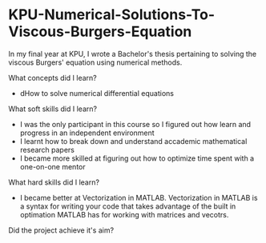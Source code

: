 # KPU-Numerical-Solutions-To-Viscous-Burgers-Equation
In my final year at KPU, I wrote a Bachelor's thesis pertaining to solving the viscous Burgers' equation using numerical methods.

What concepts did I learn? 
- dHow to solve numerical differential equations

What soft skills did I learn?
- I was the only participant in this course so I figured out how learn and progress in an independent environment
- I learnt how to break down and understand accademic mathematical research papers
- I became more skilled at figuring out how to optimize time spent with a one-on-one mentor

What hard skills did I learn?
- I became better at Vectorization in MATLAB. Vectorization in MATLAB is a syntax for writing your code that takes advantage of the built in optimation MATLAB has for working with matrices and vecotrs.


Did the project achieve it's aim?
